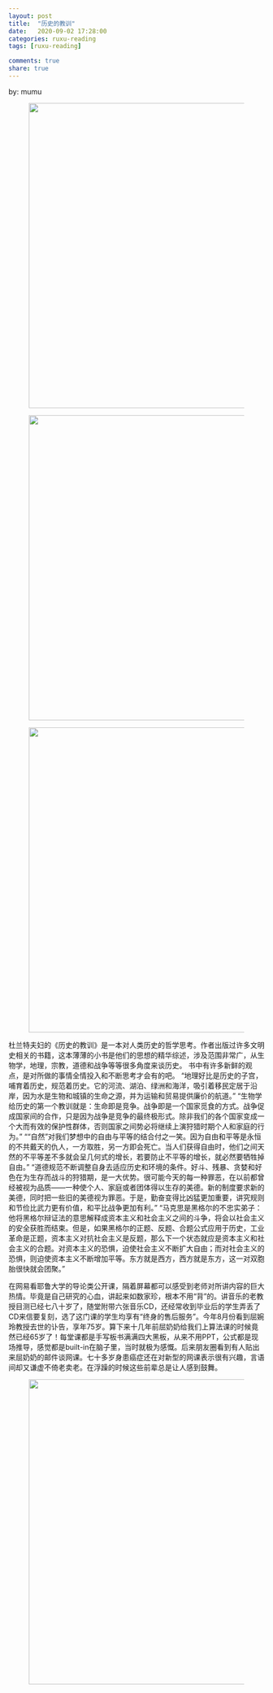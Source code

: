 ```yaml
---
layout: post
title:  "历史的教训"
date:   2020-09-02 17:28:00
categories: ruxu-reading
tags: [ruxu-reading]

comments: true
share: true
---
```

by: mumu

<figure>
<a href="{{ site.url }}/images/dior.jpg"><img src="{{ site.url }}/images/lishidejiaoxun.jpg" height="600"></a>
</figure>


<figure>
<a href="{{ site.url }}/images/dior.jpg"><img src="{{ site.url }}/images/lishidejiaoxun-2.jpg" height="600"></a>
</figure>


<figure>
<a href="{{ site.url }}/images/dior.jpg"><img src="{{ site.url }}/images/lishidejiaoxun-3.jpg" height="600"></a>
</figure>

杜兰特夫妇的《历史的教训》是一本对人类历史的哲学思考。作者出版过许多文明史相关的书籍，这本薄薄的小书是他们的思想的精华综述，涉及范围非常广，从生物学，地理，宗教，道德和战争等等很多角度来谈历史。
书中有许多新鲜的观点，是对所做的事情全情投入和不断思考才会有的吧。
“地理好比是历史的子宫，哺育着历史，规范着历史。它的河流、湖泊、绿洲和海洋，吸引着移民定居于沿岸，因为水是生物和城镇的生命之源，并为运输和贸易提供廉价的航道。”
“生物学给历史的第一个教训就是：生命即是竞争。战争即是一个国家觅食的方式。战争促成国家间的合作，只是因为战争是竞争的最终极形式。除非我们的各个国家变成一个大而有效的保护性群体，否则国家之间势必将继续上演狩猎时期个人和家庭的行为。”
““自然”对我们梦想中的自由与平等的结合付之一笑。因为自由和平等是永恒的不共戴天的仇人，一方取胜，另一方即会死亡。当人们获得自由时，他们之间天然的不平等差不多就会呈几何式的增长，若要防止不平等的增长，就必然要牺牲掉自由。”
“道德规范不断调整自身去适应历史和环境的条件。好斗、残暴、贪婪和好色在为生存而战斗的狩猎期，是一大优势。很可能今天的每一种罪恶，在以前都曾经被视为品质——一种使个人、家庭或者团体得以生存的美德。新的制度要求新的美德，同时把一些旧的美德视为罪恶。于是，勤奋变得比凶猛更加重要，讲究规则和节俭比武力更有价值，和平比战争更加有利。”
“马克思是黑格尔的不忠实弟子：他将黑格尔辩证法的意思解释成资本主义和社会主义之间的斗争，将会以社会主义的安全获胜而结束。但是，如果黑格尔的正题、反题、合题公式应用于历史，工业革命是正题，资本主义对抗社会主义是反题，那么下一个状态就应是资本主义和社会主义的合题。对资本主义的恐惧，迫使社会主义不断扩大自由；而对社会主义的恐惧，则迫使资本主义不断增加平等。东方就是西方，西方就是东方，这一对双胞胎很快就会团聚。”

在网易看耶鲁大学的导论类公开课，隔着屏幕都可以感受到老师对所讲内容的巨大热情。毕竟是自己研究的心血，讲起来如数家珍，根本不用“背”的。讲音乐的老教授目测已经七八十岁了，随堂附带六张音乐CD，还经常收到毕业后的学生弄丢了CD来信要复刻，选了这门课的学生均享有“终身的售后服务”。今年8月份看到屈婉玲教授去世的讣告，享年75岁。算下来十几年前屈奶奶给我们上算法课的时候竟然已经65岁了！每堂课都是手写板书满满四大黑板，从来不用PPT，公式都是现场推导，感觉都是built-in在脑子里，当时就极为感慨。后来朋友圈看到有人贴出来屈奶奶的邮件谈网课。七十多岁身患癌症还在对新型的网课表示很有兴趣，言语间却又谦虚不倚老卖老。在浮躁的时候这些前辈总是让人感到鼓舞。


<figure>
<a href="{{ site.url }}/images/dior.jpg"><img src="{{ site.url }}/images/qwl.jpg" height="600"></a>
</figure>